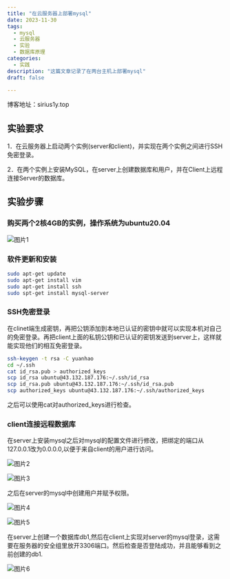 ```yaml
---
title: "在云服务器上部署mysql"
date: 2023-11-30
tags:
  - mysql
  - 云服务器
  - 实验
  - 数据库原理
categories:
  - 实践
description: "这篇文章记录了在两台主机上部署mysql"
draft: false
 
---
```




博客地址：sirius1y.top



## 实验要求

1．在云服务器上启动两个实例(server和client)，并实现在两个实例之间进行SSH免密登录。

2．在两个实例上安装MySQL，在server上创建数据库和用户，并在Client上远程连接Server的数据库。



## 实验步骤

### 购买两个2核4GB的实例，操作系统为ubuntu20.04

![图片1](https://s2.loli.net/2023/12/20/epAEDhdmkMJqWf7.png)

### 软件更新和安装

```bash
sudo apt-get update
sudo apt-get install vim
sudo apt-get install ssh
sudo spt-get install mysql-server
```



### SSH免密登录

在clinet端生成密钥，再把公钥添加到本地已认证的密钥中就可以实现本机对自己的免密登录。再把client上面的私钥公钥和已认证的密钥发送到server上，这样就能实现他们的相互免密登录。

```bash
ssh-keygen -t rsa -C yuanhao
cd ~/.ssh
cat id_rsa.pub > authorized_keys
scp id_rsa ubuntu@43.132.187.176:~/.ssh/id_rsa
scp id_rsa.pub ubuntu@43.132.187.176:~/.ssh/id_rsa.pub
scp authorized_keys ubuntu@43.132.187.176:~/.ssh/authorized_keys
```

之后可以使用cat对authorized_keys进行检查。

### client连接远程数据库

在server上安装mysql之后对mysql的配置文件进行修改，把绑定的端口从127.0.0.1改为0.0.0.0,以便于来自client的用户进行访问。

![图片2](https://s2.loli.net/2023/12/20/2NHBsJeAZ1VhfuQ.png)

![图片3](https://s2.loli.net/2023/12/20/oOkhI2RBy1ZfxWM.png)

之后在server的mysql中创建用户并赋予权限。

![图片4](https://s2.loli.net/2023/12/20/foXsiDxk3pGPtMN.png)

![图片5](https://s2.loli.net/2023/12/20/X2DbA6hv8quUMjH.png)

在server上创建一个数据库db1,然后在client上实现对server的mysql登录，这需要在服务器的安全组里放开3306端口。然后检查是否登陆成功，并且能够看到之前创建的db1.

![图片6](https://s2.loli.net/2023/12/20/A4N2XDiS1Yy8jKz.png)